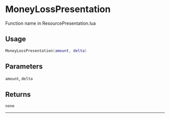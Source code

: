# MoneyLossPresentation
Function name in ResourcePresentation.lua
## Usage
```lua
MoneyLossPresentation(amount, delta)
```
## Parameters
`amount`, `delta`
## Returns
`none`

---